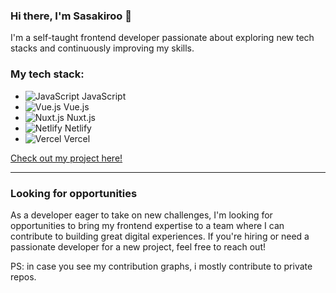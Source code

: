 ### Hi there, I'm Sasakiroo 👋

I'm a self-taught frontend developer passionate about exploring new tech stacks and continuously improving my skills.

### My tech stack:
- ![JavaScript](https://img.icons8.com/color/20/000000/javascript.png) JavaScript
- ![Vue.js](https://img.icons8.com/color/20/000000/vue-js.png) Vue.js
- ![Nuxt.js](https://img.icons8.com/color/20/000000/nuxt-js.png) Nuxt.js
- ![Netlify](https://img.icons8.com/color/20/000000/netlify.png) Netlify
- ![Vercel](https://img.icons8.com/color/20/000000/vercel.png) Vercel

[Check out my project here!](https://github.com/sasakiRoo/filterox-repo)

---

### Looking for opportunities

As a developer eager to take on new challenges, I'm looking for opportunities to bring my frontend expertise to a team where I can contribute to building great digital experiences. If you're hiring or need a passionate developer for a new project, feel free to reach out!

PS: in case you see my contribution graphs, i mostly contribute to private repos.
